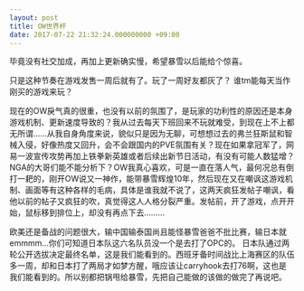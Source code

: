 ```yaml
---
layout: post
title: OW世界杯
date: 2017-07-22 21:32:24.000000000 +09:00
---
```


毕竟没有社交加成，再加上更新确实慢，希望暴雪以后能给个惊喜。

只是这种节奏在游戏发售一周后就有了。玩了一周好友都灰了？
谁tm能每天当作刚买的游戏来玩？

现在的OW戾气真的很重，也没有以前的氛围了，是玩家的功利性的原因还是本身游戏机制、更新速度导致的？我从过去每天下班回来不玩就难受，到现在上不上都无所谓……从我自身角度来说，貌似只是因为无聊，可想想过去的弗兰狂斯鼠和智械入侵，好像热度又回升，会不会跟国内的PVE氛围有关？现在如果拿冠军了，网易一波宣传攻势再加上铁拳新英雄或者后续出新节日活动，有没有可能人数猛增？NGA的大哥们能不能分析下？OW我真心喜欢，可是一直在落人气，最何况总有倒打一耙的，刚开OW说又一神作，能带暴雪辉煌10年，然后现在又在嘲讽这游戏机制、画面等有这种各样的毛病，具体是谁我就不说了，这两天疯狂发帖子嘲讽，看他以前的帖子又疯狂的吹，真觉得这人人格分裂严重。发帖前，开了游戏，点开开始，鼠标移到排位上，却没有再点下去………

欧美还是备战的问题很大，输中国输泰国尚且能怪暴雪爸爸不批比赛，输日本就emmmm…你们可知道日本队这六名队员没一个是去打了OPC的。
日本队通过两轮公开选拔决定最终名单，这是我们能看到的。西班牙备时间战比上海赛区的队伍多一周，却和日本打了两局才如梦方醒，哦应该让carryhook去打76啊，这也是我们能看到的。所以别都把锅甩给暴雪，先把自己能做的该做的做完了再说吧。



[jekyll-docs]: http://jekyllrb.com/docs/home
[jekyll-gh]:   https://github.com/jekyll/jekyll
[jekyll-talk]: https://talk.jekyllrb.com/
